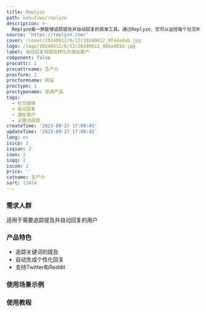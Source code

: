 ```yaml
---
title: Replyze
path: kehufuwu/replyze
description: >-
  Replyze是一款能够追踪提及并自动回复的简单工具。通过Replyze，您可以监控每个社交网络上与您的产品相关的关键词，并自动回复。使用Replyze获取潜在客户的过程非常简单，只需创建一个项目并添加关键词即可。Replyze的机器人会实时跟踪关键词的提及，并选择那些可以推销您产品的提及。然后，机器人会生成相关的个性化回复，并使用其中一个社交网络账号发布回答。您可以节省大量时间和精力，让机器人全天候工作，为您吸引潜在客户。
source: 'https://replyze.com/'
cover: /cover/20240612/6/12/20240612_0f44adab.jpg
logo: /logo/20240612/6/12/20240612_48ba401d.jpg
label: 自动回复将提及转化为潜在客户
component: false
procattr: 1
procattrname: 生产力
procform: 1
procformname: 网站
proctype: 1
proctypename: 普通产品
tags:
  - 社交媒体
  - 自动回复
  - 潜在客户
  - 关键词追踪
createTime: '2023-09-27 17:08:45'
updateTime: '2023-09-27 17:08:45'
lang: en
isicp: 2
isqian: 2
iswx: 2
isqq: 2
iscom: 2
price: ''
catname: 生产力
sort: 13424
---
```




### 需求人群
适用于需要追踪提及并自动回复的用户

### 产品特色
- 追踪关键词的提及
- 自动生成个性化回复
- 支持Twitter和Reddit

### 使用场景示例


### 使用教程


  
